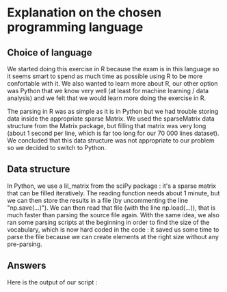 # Explanation on the chosen programming language

## Choice of language
We started doing this exercise in R because the exam is in this language so it seems smart to spend as much time as possible using R to be more confortable with it.
We also wanted to learn more about R, our other option was Python that we know very well (at least for machine learning / data analysis) and we felt that we would learn more doing the exercise in R.

The parsing in R  was as simple as it is in Python but we had trouble storing data inside the appropriate sparse Matrix.
We used the sparseMatrix data structure from the Matrix package, but filling that matrix was very long (about 1 second per line, which is far too long for our 70 000 lines dataset). We concluded that this data structure was not appropriate to our problem so we decided to switch to Python.

## Data structure
In Python, we use a lil_matrix from the sciPy package : it's a sparse matrix that can be filled iteratively. The reading function needs about 1 minute, but we can then store the results in a file (by uncommenting the line "np.save(...)"). We can then read that file (with the line np.load(...)), that is much faster than parsing the source file again. With the same idea, we also ran some parsing scripts at the beginning in order to find the size of the vocabulary, which is now hard coded in the code : it saved us some time to parse the file because we can create elements at the right size without any pre-parsing.

## Answers
Here is the output of our script : 

